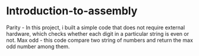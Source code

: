 # Introduction-to-assembly
Parity - In this project, i built a simple code that does not require external hardware, which checks whether each digit in a particular string is even or not.
Max odd - this code compare two string of numbers and return the max odd number among them.
